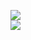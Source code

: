 [![](https://img.shields.io/badge/Made%20With-Github%20Spray-lightgrey.svg?style=for-the-badge&logo=github)](https://github.com/Annihil/github-spray#2651)  
[![](https://i.imgur.com/2DrTn0Z.gif)](https://github.com/Annihil/github-spray)
